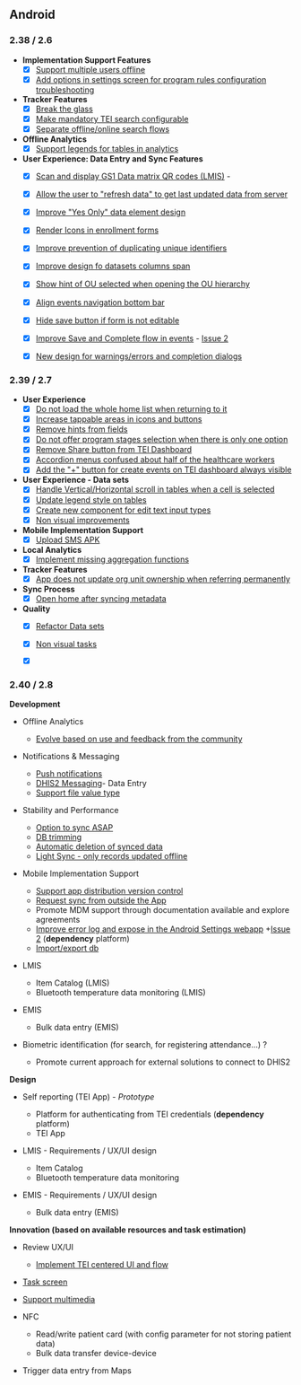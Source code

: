 ## Android

### 2.38 / 2.6

-   **Implementation Support Features**
    -   [x] [Support multiple users offline](https://jira.dhis2.org/browse/ANDROAPP-653)
    -   [x] [Add options in settings screen for program rules configuration troubleshooting](https://jira.dhis2.org/browse/ANDROAPP-1655)
    
-   **Tracker Features**
    -   [x] [Break the glass](https://jira.dhis2.org/browse/ANDROAPP-657)
    -   [x] [Make mandatory TEI search configurable](https://jira.dhis2.org/browse/ANDROAPP-4545)
    -   [x] [Separate offline/online search flows](https://jira.dhis2.org/browse/ANDROAPP-4023)

-   **Offline Analytics**
    -   [x] [Support legends for tables in analytics](https://jira.dhis2.org/browse/ANDROAPP-4500)

-   **User Experience: Data Entry and Sync Features**
    -  [x] [Scan and display GS1 Data matrix QR codes (LMIS)](https://jira.dhis2.org/browse/ANDROAPP-4329)    -  
    -  [x] [Allow the user to "refresh data" to get last updated data from server](https://jira.dhis2.org/browse/ANDROAPP-4331)
    -  [x] [Improve "Yes Only" data element design](https://jira.dhis2.org/browse/ANDROAPP-4493)
    -  [x] [Render Icons in enrollment forms](https://jira.dhis2.org/browse/ANDROAPP-4258)
    -  [x] [Improve prevention of duplicating unique identifiers](https://jira.dhis2.org/browse/ANDROAPP-4250)
    -  [x] [Improve design fo datasets columns span](https://jira.dhis2.org/browse/ANDROAPP-3016)
    -  [x] [Show hint of OU selected when opening the OU hierarchy](https://jira.dhis2.org/browse/ANDROAPP-2520)
    -  [x] [Align events navigation bottom bar](https://jira.dhis2.org/browse/ANDROAPP-3651)
    -  [x] [Hide save button if form is not editable](https://jira.dhis2.org/browse/ANDROAPP-4613)
    -  [x] [Improve Save and Complete flow in events](https://jira.dhis2.org/browse/ANDROAPP-4610) - [Issue 2](https://jira.dhis2.org/browse/ANDROAPP-4545)
    -  [x] [New design for warnings/errors and completion dialogs](https://jira.dhis2.org/browse/ANDROAPP-4591)

       
### 2.39 / 2.7

-   **User Experience**
    -   [x] [Do not load the whole home list when returning to it](https://dhis2.atlassian.net/browse/ANDROAPP-4802)
    -   [x] [Increase tappable areas in icons and buttons]()
    -   [x] [Remove hints from fields]()
    -   [x] [Do not offer program stages selection when there is only one option]()
    -   [x] [Remove Share button from TEI Dashboard]()
    -   [x] [Accordion menus confused about half of the healthcare workers]()
    -   [x] [Add the "+" button for create events on TEI dashboard always visible]()

-   **User Experience - Data sets**
    -   [x] [Handle Vertical/Horizontal scroll in tables when a cell is selected]()
    -   [x] [Update legend style on tables]()
    -   [x] [Create new component for edit text input types]()
    -   [x] [Non visual improvements]()

-   **Mobile Implementation Support**
    -   [x] [Upload SMS APK]()
   
-   **Local Analytics**
    -   [x] [Implement missing aggregation functions]()

-   **Tracker Features**
    -   [x] [App does not update org unit ownership when referring permanently]()
   
-   **Sync Process**
    -   [x] [Open home after syncing metadata]()

-   **Quality**
    -   [x] [Refactor Data sets]()  
    -   [x] [Non visual tasks]()
    -   [x] []()


### 2.40 / 2.8

**Development**

-   Offline Analytics
    -   [Evolve based on use and feedback from the community](https://jira.dhis2.org/browse/ANDROAPP-2557)

-   Notifications & Messaging
    -   [Push notifications](https://jira.dhis2.org/browse/ANDROAPP-2962)
    -   [DHIS2 Messaging](https://jira.dhis2.org/browse/ANDROAPP-694)-   Data Entry
    -   [Support file value type](https://jira.dhis2.org/browse/ANDROAPP-1992)

-   Stability and Performance
    -   [Option to sync ASAP](https://jira.dhis2.org/browse/ANDROAPP-2959)
    -   [DB trimming](https://jira.dhis2.org/browse/ANDROAPP-2912)
    -   [Automatic deletion of synced data](https://jira.dhis2.org/browse/ANDROAPP-2957)
    -   [Light Sync - only records updated offline](https://jira.dhis2.org/browse/ANDROAPP-1702)

-   Mobile Implementation Support
    -   [Support app distribution version control](https://jira.dhis2.org/browse/ANDROAPP-2912)
    -   [Request sync from outside the App](https://jira.dhis2.org/browse/ANDROAPP-2899)
    -   Promote MDM support through documentation available and explore agreements
    -   [Improve error log and expose in the Android Settings webapp](https://jira.dhis2.org/browse/ANDROAPP-1655) +[Issue 2](https://jira.dhis2.org/browse/ANDROAPP-1140) (**dependency** platform)
    -   [Import/export db](https://jira.dhis2.org/browse/ANDROAPP-2474)

-   LMIS
    -   Item Catalog (LMIS)
    -   Bluetooth temperature data monitoring (LMIS)

-   EMIS
    -   Bulk data entry (EMIS)

-   Biometric identification (for search, for registering attendance...) ?
    -   Promote current approach for external solutions to connect to DHIS2

**Design**

-   Self reporting (TEI App) - _Prototype_
    -   Platform for authenticating from TEI credentials (**dependency** platform)
    -   TEI App

-   LMIS - Requirements / UX/UI design
    -   Item Catalog
    -   Bluetooth temperature data monitoring

-   EMIS - Requirements / UX/UI design
    -   Bulk data entry (EMIS)

**Innovation (based on available resources and task estimation)**

-   Review UX/UI
    -   [Implement TEI centered UI and flow](https://jira.dhis2.org/browse/ANDROAPP-4019)

-   [Task screen](https://jira.dhis2.org/browse/ANDROAPP-3427)
-   [Support multimedia](https://jira.dhis2.org/browse/ANDROAPP-3697)
-   NFC
    -   Read/write patient card (with config parameter for not storing patient data)
    -   Bulk data transfer device-device

-   Trigger data entry from Maps
